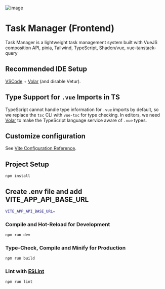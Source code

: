 ![image](https://github.com/user-attachments/assets/4bb63c26-7490-4d77-be56-eda0880db569)

# Task Manager (Frontend)

Task Manager is a lightweight task management system built with VueJS composition API, pinia, Tailwind, TypeScript, Shadcn/vue, vue-tanstack-query

## Recommended IDE Setup

[VSCode](https://code.visualstudio.com/) + [Volar](https://marketplace.visualstudio.com/items?itemName=Vue.volar) (and disable Vetur).

## Type Support for `.vue` Imports in TS

TypeScript cannot handle type information for `.vue` imports by default, so we replace the `tsc` CLI with `vue-tsc` for type checking. In editors, we need [Volar](https://marketplace.visualstudio.com/items?itemName=Vue.volar) to make the TypeScript language service aware of `.vue` types.

## Customize configuration

See [Vite Configuration Reference](https://vite.dev/config/).

## Project Setup

```sh
npm install
```

## Create .env file and add VITE_APP_API_BASE_URL
```sh
VITE_APP_API_BASE_URL=
```

### Compile and Hot-Reload for Development

```sh
npm run dev
```

### Type-Check, Compile and Minify for Production

```sh
npm run build
```

### Lint with [ESLint](https://eslint.org/)

```sh
npm run lint
```
